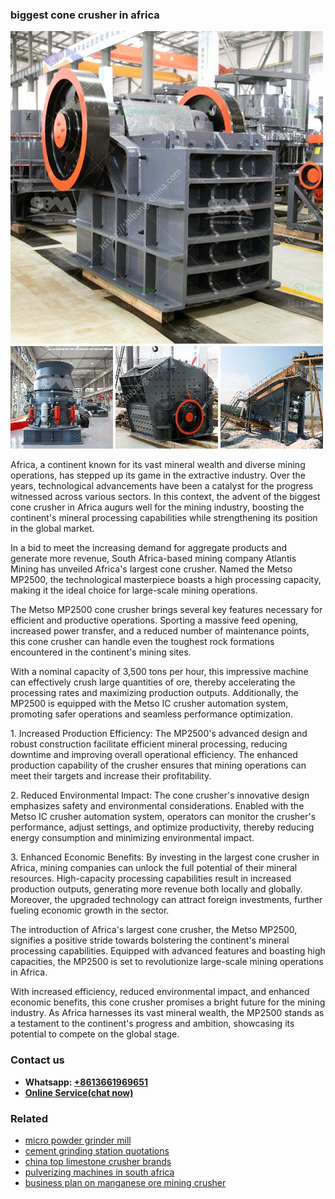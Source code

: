<h3>biggest cone crusher in africa</h3><img src='1706755464.jpg' alt=''><p>Africa, a continent known for its vast mineral wealth and diverse mining operations, has stepped up its game in the extractive industry. Over the years, technological advancements have been a catalyst for the progress witnessed across various sectors. In this context, the advent of the biggest cone crusher in Africa augurs well for the mining industry, boosting the continent's mineral processing capabilities while strengthening its position in the global market.</p><p>In a bid to meet the increasing demand for aggregate products and generate more revenue, South Africa-based mining company Atlantis Mining has unveiled Africa's largest cone crusher. Named the Metso MP2500, the technological masterpiece boasts a high processing capacity, making it the ideal choice for large-scale mining operations.</p><p>The Metso MP2500 cone crusher brings several key features necessary for efficient and productive operations. Sporting a massive feed opening, increased power transfer, and a reduced number of maintenance points, this cone crusher can handle even the toughest rock formations encountered in the continent's mining sites.</p><p>With a nominal capacity of 3,500 tons per hour, this impressive machine can effectively crush large quantities of ore, thereby accelerating the processing rates and maximizing production outputs. Additionally, the MP2500 is equipped with the Metso IC crusher automation system, promoting safer operations and seamless performance optimization.</p><p>1. Increased Production Efficiency: The MP2500's advanced design and robust construction facilitate efficient mineral processing, reducing downtime and improving overall operational efficiency. The enhanced production capability of the crusher ensures that mining operations can meet their targets and increase their profitability.</p><p>2. Reduced Environmental Impact: The cone crusher's innovative design emphasizes safety and environmental considerations. Enabled with the Metso IC crusher automation system, operators can monitor the crusher's performance, adjust settings, and optimize productivity, thereby reducing energy consumption and minimizing environmental impact.</p><p>3. Enhanced Economic Benefits: By investing in the largest cone crusher in Africa, mining companies can unlock the full potential of their mineral resources. High-capacity processing capabilities result in increased production outputs, generating more revenue both locally and globally. Moreover, the upgraded technology can attract foreign investments, further fueling economic growth in the sector.</p><p>The introduction of Africa's largest cone crusher, the Metso MP2500, signifies a positive stride towards bolstering the continent's mineral processing capabilities. Equipped with advanced features and boasting high capacities, the MP2500 is set to revolutionize large-scale mining operations in Africa.</p><p>With increased efficiency, reduced environmental impact, and enhanced economic benefits, this cone crusher promises a bright future for the mining industry. As Africa harnesses its vast mineral wealth, the MP2500 stands as a testament to the continent's progress and ambition, showcasing its potential to compete on the global stage.</p><h3>Contact us</h3><ul><li><strong>Whatsapp:&nbsp;<a href="https://wa.me/8613661969651">+8613661969651</a></strong></li><li><a href="https://swt.shibang-china.com/?git&amp;zhl&amp;biggest cone crusher in africa"><strong>Online Service(chat now)</strong></a></li></ul><h3>Related</h3><ul><li><a href='micro powder grinder mill.md'>micro powder grinder mill</a></li><li><a href='cement grinding station quotations.md'>cement grinding station quotations</a></li><li><a href='china top limestone crusher brands.md'>china top limestone crusher brands</a></li><li><a href='pulverizing machines in south africa.md'>pulverizing machines in south africa</a></li><li><a href='business plan on manganese ore mining crusher.md'>business plan on manganese ore mining crusher</a></li></ul>